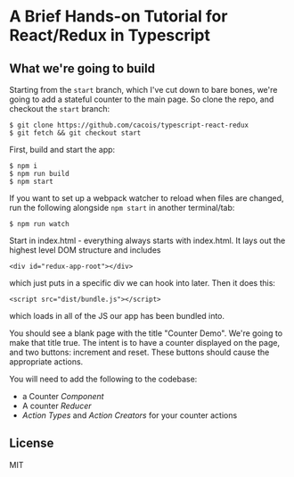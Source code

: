 # A Brief Hands-on Tutorial for React/Redux in Typescript

## What we're going to build

Starting from the `start` branch, which I've cut down to bare bones, we're going to add a stateful counter to the main page. So clone the repo, and checkout the `start` branch:

    $ git clone https://github.com/cacois/typescript-react-redux
    $ git fetch && git checkout start

First, build and start the app:

    $ npm i
    $ npm run build
    $ npm start

If you want to set up a webpack watcher to reload when files are changed, run the following alongside `npm start` in another terminal/tab:

    $ npm run watch

Start in index.html - everything always starts with index.html. It lays out the highest level DOM structure and includes 

    <div id="redux-app-root"></div>
    
which just puts in a specific div we can hook into later. Then it does this:

    <script src="dist/bundle.js"></script>

which loads in all of the JS our app has been bundled into.

You should see a blank page with the title "Counter Demo". We're going to make that title true. The intent is to have a counter displayed on the page, and two buttons: increment and reset. These buttons should cause the appropriate actions.

You will need to add the following to the codebase:

* a Counter _Component_
* A counter _Reducer_
* _Action Types_ and _Action Creators_ for your counter actions

## License

MIT
